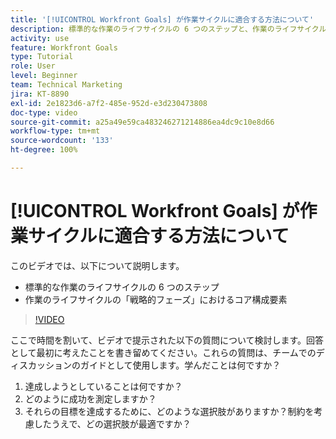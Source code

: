 ```yaml
---
title: '[!UICONTROL Workfront Goals] が作業サイクルに適合する方法について'
description: 標準的な作業のライフサイクルの 6 つのステップと、作業のライフサイクルの「戦略的フェーズ」におけるコア構成要素について説明します。
activity: use
feature: Workfront Goals
type: Tutorial
role: User
level: Beginner
team: Technical Marketing
jira: KT-8890
exl-id: 2e1823d6-a7f2-485e-952d-e3d230473808
doc-type: video
source-git-commit: a25a49e59ca483246271214886ea4dc9c10e8d66
workflow-type: tm+mt
source-wordcount: '133'
ht-degree: 100%

---
```


# [!UICONTROL Workfront Goals] が作業サイクルに適合する方法について

このビデオでは、以下について説明します。

* 標準的な作業のライフサイクルの 6 つのステップ
* 作業のライフサイクルの「戦略的フェーズ」におけるコア構成要素

>[!VIDEO](https://video.tv.adobe.com/v/335184/?quality=12&learn=on)

<!--
Your turn graphic
-->

ここで時間を割いて、ビデオで提示された以下の質問について検討します。回答として最初に考えたことを書き留めてください。これらの質問は、チームでのディスカッションのガイドとして使用します。学んだことは何ですか？

1. 達成しようとしていることは何ですか？
1. どのように成功を測定しますか？
1. それらの目標を達成するために、どのような選択肢がありますか？制約を考慮したうえで、どの選択肢が最適ですか？
